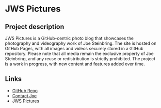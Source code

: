 # JWS Pictures
## Project description
JWS Pictures is a GitHub-centric photo blog that showcases the photography and videography work of Joe Steinbring. The site is hosted on GitHub Pages, with all images and videos securely stored in a GitHub repository. Please note that all media remain the exclusive property of Joe Steinbring, and any reuse or redistribution is strictly prohibited. The project is a work in progress, with new content and features added over time.
## Links
* [GitHub Repo](https://github.com/steinbring/jws.pictures)
* [Contact Joe](https://jws.social/@joe)
* [JWS Pictures](https://jws.pictures/)
